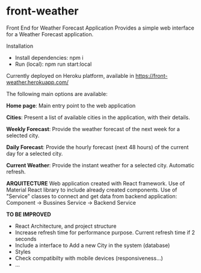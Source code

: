 # front-weather
Front End for Weather Forecast Application
Provides a simple web interface for a Weather Forecast application.

Installation
- Install dependencies: npm i
- Run (local): npm run start:local

Currently deployed on Heroku platform, available in https://front-weather.herokuapp.com/

The following main options are available:

**Home page**: Main entry point to the web application

**Cities**: Present a list of available cities in the application, with their details.

**Weekly Forecast**: Provide the weather forecast of the next week for a selected city.

**Daily Forecast**: Provide the hourly forecast (next 48 hours) of the current day for a selected city.

**Current Weather**: Provide the instant weather for a selected city. Automatic refresh.

**ARQUITECTURE**
Web application created with React framework.
Use of Material React library to include already created components.
Use of "Service" classes to connect and get data from backend application:
  Component -> Bussines Service -> Backend Service

**TO BE IMPROVED**
- React Architecture, and project structure
- Increase refresh time for performance purpose. Current refresh time if 2 seconds
- Include a interface to Add a new City in the system (database)
- Styles
- Check compatibilty with mobile devices (responsiveness...)
- ...
 
